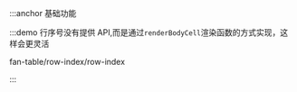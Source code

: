 :::anchor 基础功能

:::demo 行序号没有提供 API,而是通过`renderBodyCell`渲染函数的方式实现，这样会更灵活

fan-table/row-index/row-index

:::

